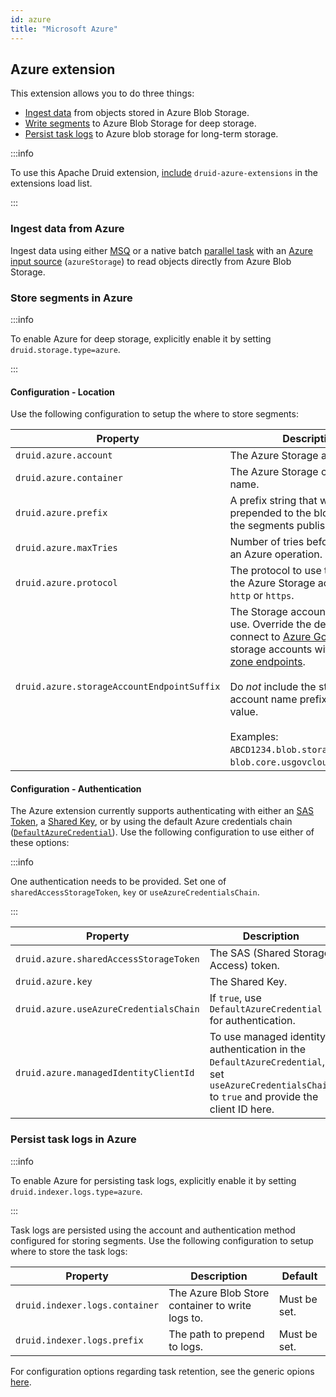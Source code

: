 ```yaml
---
id: azure
title: "Microsoft Azure"
---
```


<!--
  ~ Licensed to the Apache Software Foundation (ASF) under one
  ~ or more contributor license agreements.  See the NOTICE file
  ~ distributed with this work for additional information
  ~ regarding copyright ownership.  The ASF licenses this file
  ~ to you under the Apache License, Version 2.0 (the
  ~ "License"); you may not use this file except in compliance
  ~ with the License.  You may obtain a copy of the License at
  ~
  ~   http://www.apache.org/licenses/LICENSE-2.0
  ~
  ~ Unless required by applicable law or agreed to in writing,
  ~ software distributed under the License is distributed on an
  ~ "AS IS" BASIS, WITHOUT WARRANTIES OR CONDITIONS OF ANY
  ~ KIND, either express or implied.  See the License for the
  ~ specific language governing permissions and limitations
  ~ under the License.
  -->

## Azure extension

This extension allows you to do three things:

* [Ingest data](#ingest-data-from-azure) from objects stored in Azure Blob Storage.
* [Write segments](#store-segments-in-azure) to Azure Blob Storage for deep storage.
* [Persist task logs](#persist-task-logs-in-azure) to Azure blob storage for long-term storage.

:::info

To use this Apache Druid extension, [include](../../configuration/extensions.md#loading-extensions) `druid-azure-extensions` in the extensions load list.

:::

### Ingest data from Azure

Ingest data using either [MSQ](../../multi-stage-query/index.md) or a native batch [parallel task](../../ingestion/native-batch.md) with an [Azure input source](../../ingestion/input-sources.md#azure-input-source) (`azureStorage`) to read objects directly from Azure Blob Storage.

### Store segments in Azure

:::info

To enable Azure for deep storage, explicitly enable it by setting `druid.storage.type=azure`.

:::

#### Configuration - Location

Use the following configuration to setup the where to store segments:

| Property | Description | Default |
|---|---|---|
| `druid.azure.account` | The Azure Storage account name. | Must be set. |
| `druid.azure.container` | The Azure Storage container name. | Must be set. |
| `druid.azure.prefix` | A prefix string that will be prepended to the blob names for the segments published. | "" |
| `druid.azure.maxTries` | Number of tries before canceling an Azure operation. | 3 |
| `druid.azure.protocol` | The protocol to use to connect to the Azure Storage account. Either `http` or `https`. | `https`. |
| `druid.azure.storageAccountEndpointSuffix` | The Storage account endpoint to use. Override the default value to connect to [Azure Government](https://learn.microsoft.com/en-us/azure/azure-government/documentation-government-get-started-connect-to-storage#getting-started-with-storage-api) or storage accounts with [Azure DNS zone endpoints](https://learn.microsoft.com/en-us/azure/storage/common/storage-account-overview#azure-dns-zone-endpoints-preview).<br/><br/>Do _not_ include the storage account name prefix in this config value.<br/><br/>Examples: `ABCD1234.blob.storage.azure.net`, `blob.core.usgovcloudapi.net`. | `blob.core.windows.net` |

#### Configuration - Authentication

The Azure extension currently supports authenticating with either an [SAS Token](https://learn.microsoft.com/en-us/azure/storage/common/storage-sas-overview), a [Shared Key](https://learn.microsoft.com/en-us/rest/api/storageservices/authorize-with-shared-key), or by using the default Azure credentials chain ([`DefaultAzureCredential`](https://learn.microsoft.com/en-us/java/api/overview/azure/identity-readme#defaultazurecredential)). Use the following configuration to use either of these options:

:::info

One authentication needs to be provided. Set one of `sharedAccessStorageToken`, `key` or `useAzureCredentialsChain`.

:::

| Property | Description | Default |
|---|---|---|
| `druid.azure.sharedAccessStorageToken` | The SAS (Shared Storage Access) token. |  |
| `druid.azure.key` | The Shared Key. |  |
| `druid.azure.useAzureCredentialsChain` | If `true`, use `DefaultAzureCredential` for authentication. | `false` |
| `druid.azure.managedIdentityClientId` | To use managed identity authentication in the `DefaultAzureCredential`, set `useAzureCredentialsChain` to `true` and provide the client ID here. |  |

### Persist task logs in Azure

:::info

To enable Azure for persisting task logs, explicitly enable it by setting `druid.indexer.logs.type=azure`.

:::

Task logs are persisted using the account and authentication method configured for storing segments. Use the following configuration to setup where to store the task logs:

| Property | Description | Default |
|---|---|---|
| `druid.indexer.logs.container` | The Azure Blob Store container to write logs to. | Must be set. |
| `druid.indexer.logs.prefix` | The path to prepend to logs. | Must be set. |

For configuration options regarding task retention, see the generic opions [here](../../configuration/index.md#log-retention-policy).
